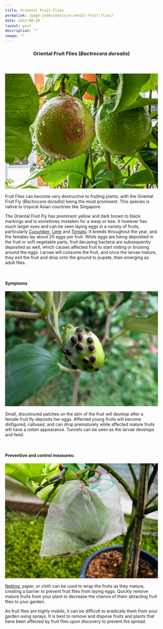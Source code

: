 ```yaml
---
title: Oriental Fruit Flies
permalink: /page-index/pests/oriental-fruit-flies/
date: 2023-08-28
layout: post
description: ""
image: ""
---
```

<header>
	<h3>Oriental Fruit Flies (<em>Bactrocera dorsalis</em>)</h3>
</header>

<section>
	<img title="Passionfruit that has been damaged by fruit flies. Photo by Jacqueline Chua." src="/images/Biodiversity/fruitflydamage_jacquelinechua.jpg">
	<p>Fruit Flies can become very destructive to fruiting plants, with the Oriental Fruit Fly (<em>Bactrocera dorsalis</em>) being the most prominent. This species is native to tropical Asian countries like Singapore.</p>
	<p>The Oriental Fruit Fly has prominent yellow and dark brown to black markings and is sometimes mistaken for a wasp or bee. It however has much larger eyes and can be seen laying eggs in a variety of fruits, particularly <a href="/page-index/edible-plants/cucumber/">Cucumber</a>, <a href="/page-index/edible-plants/lime/">Lime</a> and <a href="/page-index/edible-plants/tomato/">Tomato</a>. It breeds throughout the year, and the females lay about 20 eggs per fruit. While eggs are being deposited in the fruit or soft vegetable parts, fruit decaying bacteria are subsequently deposited as well, which causes affected fruit to start rotting or bruising around the eggs. Larvae will consume the fruit, and once the larvae mature, they exit the fruit and drop onto the ground to pupate, then emerging as adult flies.</p>
	<br>
</section>

<section>
	<h4>Symptoms</h4>
	<img title="Photo by Victoria Lim." src="/images/Biodiversity/fruit%20fly%20affected%20-%20ziziphus%20jujuba%20(2)victorialim.jpg">
		<p>Small, discoloured patches on the skin of the fruit will develop after a female fruit fly deposits her eggs. Affected young fruits will become disfigured, callused, and can drop prematurely while affected mature fruits will have a rotten appearance. Tunnels can be seen as the larvae develops and feed.</p>
	<br>
</section>

<section>
	<h4>Preventive and control measures:</h4>
	<img title="Netting bags are used to prevent fruit flies from damaging fruit. Photo by Jacqueline Chua." src="/images/Horti%20techniques/Netting%20(2).jpg">
	<p><a href="/page-index/hardscapes/netting/">Netting</a>, paper, or cloth can be used to wrap the fruits as they mature, creating a barrier to prevent fruit flies from laying eggs. Quickly remove mature fruits from your plant to decrease the chance of them attracting fruit flies to your garden.</p>
	<p>As fruit flies are highly mobile, it can be difficult to eradicate them from your garden using sprays. It is best to remove and dispose fruits and plants that have been affected by fruit flies upon discovery to prevent the spread.</p>
	<br>
</section>
